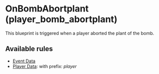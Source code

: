 # OnBombAbortplant (player_bomb_abortplant)

This blueprint is triggered when a player aborted the plant of the bomb.

## Available rules

- [Event Data](GlobalEventData.md)
- [Player Data](GlobalPlayerData.md): with prefix: *player*
